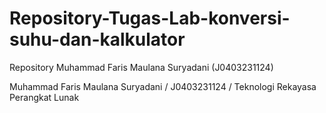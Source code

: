 # Repository-Tugas-Lab-konversi-suhu-dan-kalkulator
<p> Repository Muhammad Faris Maulana Suryadani (J0403231124) </p>

Muhammad Faris Maulana Suryadani / J0403231124 / Teknologi Rekayasa Perangkat Lunak
